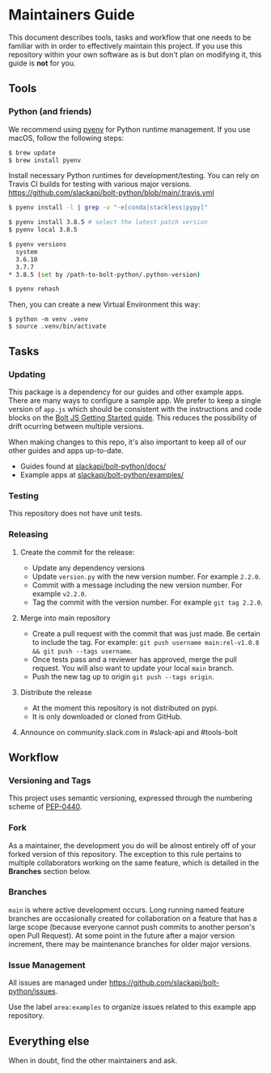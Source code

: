 # Maintainers Guide

This document describes tools, tasks and workflow that one needs to be familiar with in order to effectively maintain
this project. If you use this repository within your own software as is but don't plan on modifying it, this guide is
**not** for you.

## Tools

### Python (and friends)

We recommend using [pyenv](https://github.com/pyenv/pyenv) for Python runtime management. If you use macOS, follow the following steps:

```bash
$ brew update
$ brew install pyenv
```

Install necessary Python runtimes for development/testing. You can rely on Travis CI builds for testing with various major versions. https://github.com/slackapi/bolt-python/blob/main/.travis.yml

```bash
$ pyenv install -l | grep -v "-e[conda|stackless|pypy]"

$ pyenv install 3.8.5 # select the latest patch version
$ pyenv local 3.8.5

$ pyenv versions
  system
  3.6.10
  3.7.7
* 3.8.5 (set by /path-to-bolt-python/.python-version)

$ pyenv rehash
```

Then, you can create a new Virtual Environment this way:

```
$ python -m venv .venv
$ source .venv/bin/activate
```

## Tasks

### Updating

This package is a dependency for our guides and other example apps. There are many ways to configure a sample app. We prefer to keep a single version of `app.js` which should be consistent with the instructions and code blocks on the [Bolt JS Getting Started guide](https://slack.dev/bolt-js/tutorial/getting-started). This reduces the possibility of drift ocurring between multiple versions. 

When making changes to this repo, it's also important to keep all of our other guides and apps up-to-date.

- Guides found at [slackapi/bolt-python/docs/](https://github.com/slackapi/bolt-python/tree/main/docs)
- Example apps at [slackapi/bolt-python/examples/](https://github.com/slackapi/bolt-python/tree/main/examples)

### Testing

This repository does not have unit tests.

### Releasing

1.  Create the commit for the release:
    *  Update any dependency versions 
    *  Update `version.py` with the new version number. For example `2.2.0`.
    *  Commit with a message including the new version number. For example `v2.2.0`.
    *  Tag the commit with the version number. For example `git tag 2.2.0`.

2.  Merge into main repository
    *  Create a pull request with the commit that was just made. Be certain to include the tag. For
       example: `git push username main:rel-v1.0.8 && git push --tags username`.
    *  Once tests pass and a reviewer has approved, merge the pull request. You will also want to
       update your local `main` branch.
    *  Push the new tag up to origin `git push --tags origin`.

3.  Distribute the release
    *  At the moment this repository is not distributed on pypi.
    *  It is only downloaded or cloned from GitHub.

4.  Announce on community.slack.com in #slack-api and #tools-bolt

## Workflow

### Versioning and Tags

This project uses semantic versioning, expressed through the numbering scheme of
[PEP-0440](https://www.python.org/dev/peps/pep-0440/).

### Fork

As a maintainer, the development you do will be almost entirely off of your forked version of this repository. The exception to this rule pertains to multiple collaborators working on the same feature, which is detailed in the **Branches** section below.

### Branches

`main` is where active development occurs. Long running named feature branches are occasionally created for
collaboration on a feature that has a large scope (because everyone cannot push commits to another person's open Pull
Request). At some point in the future after a major version increment, there may be maintenance branches for older major
versions.

### Issue Management

All issues are managed under https://github.com/slackapi/bolt-python/issues.

Use the label `area:examples` to organize issues related to this example app repository.

## Everything else

When in doubt, find the other maintainers and ask.
